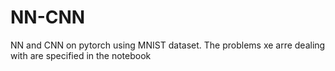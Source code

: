 # NN-CNN
NN and CNN on pytorch using MNIST dataset.
The problems xe arre dealing with are specified in the notebook

